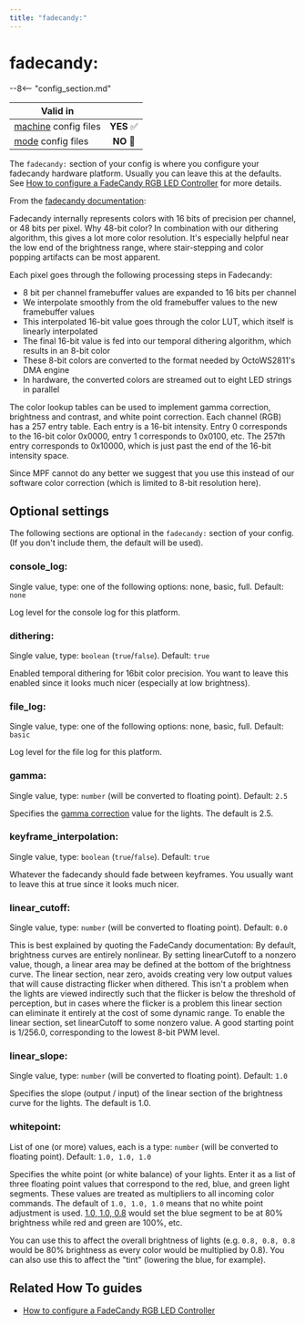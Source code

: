 ```yaml
---
title: "fadecandy:"
---
```


# fadecandy:


--8<-- "config_section.md"

| Valid in | |
|-----|:----:|
|[machine](instructions/machine_config.md) config files |**YES** :white_check_mark:|
|[mode](instructions/mode_config.md) config files|**NO** :no_entry_sign:|

The `fadecandy:` section of your config is where you configure your
fadecandy hardware platform. Usually you can leave this at the defaults.
See [How to configure a FadeCandy RGB LED Controller](../hardware/fadecandy/index.md) for more
details.

From the [fadecandy
documentation](https://github.com/scanlime/fadecandy):

Fadecandy internally represents colors with 16 bits of precision per
channel, or 48 bits per pixel. Why 48-bit color? In combination with our
dithering algorithm, this gives a lot more color resolution. It's
especially helpful near the low end of the brightness range, where
stair-stepping and color popping artifacts can be most apparent.

Each pixel goes through the following processing steps in Fadecandy:

* 8 bit per channel framebuffer values are expanded to 16 bits per
    channel
* We interpolate smoothly from the old framebuffer values to the new
    framebuffer values
* This interpolated 16-bit value goes through the color LUT, which
    itself is linearly interpolated
* The final 16-bit value is fed into our temporal dithering
    algorithm, which results in an 8-bit color
* These 8-bit colors are converted to the format needed by
    OctoWS2811's DMA engine
* In hardware, the converted colors are streamed out to eight LED
    strings in parallel

The color lookup tables can be used to implement gamma correction,
brightness and contrast, and white point correction. Each channel (RGB)
has a 257 entry table. Each entry is a 16-bit intensity. Entry 0
corresponds to the 16-bit color 0x0000, entry 1 corresponds to 0x0100,
etc. The 257th entry corresponds to 0x10000, which is just past the end
of the 16-bit intensity space.

Since MPF cannot do any better we suggest that you use this instead of
our software color correction (which is limited to 8-bit resolution
here).

## Optional settings

The following sections are optional in the `fadecandy:` section of your
config. (If you don't include them, the default will be used).

### console_log:

Single value, type: one of the following options: none, basic, full.
Default: `none`

Log level for the console log for this platform.

### dithering:

Single value, type: `boolean` (`true`/`false`). Default: `true`

Enabled temporal dithering for 16bit color precision. You want to leave
this enabled since it looks much nicer (especially at low brightness).

### file_log:

Single value, type: one of the following options: none, basic, full.
Default: `basic`

Log level for the file log for this platform.

### gamma:

Single value, type: `number` (will be converted to floating point).
Default: `2.5`

Specifies the [gamma
correction](http://en.wikipedia.org/wiki/Gamma_correction) value for the
lights. The default is 2.5.

### keyframe_interpolation:

Single value, type: `boolean` (`true`/`false`). Default: `true`

Whatever the fadecandy should fade between keyframes. You usually want
to leave this at true since it looks much nicer.

### linear_cutoff:

Single value, type: `number` (will be converted to floating point).
Default: `0.0`

This is best explained by quoting the FadeCandy documentation: By
default, brightness curves are entirely nonlinear. By setting
linearCutoff to a nonzero value, though, a linear area may be defined at
the bottom of the brightness curve. The linear section, near zero,
avoids creating very low output values that will cause distracting
flicker when dithered. This isn't a problem when the lights are viewed
indirectly such that the flicker is below the threshold of perception,
but in cases where the flicker is a problem this linear section can
eliminate it entirely at the cost of some dynamic range. To enable the
linear section, set linearCutoff to some nonzero value. A good starting
point is 1/256.0, corresponding to the lowest 8-bit PWM level.

### linear_slope:

Single value, type: `number` (will be converted to floating point).
Default: `1.0`

Specifies the slope (output / input) of the linear section of the
brightness curve for the lights. The default is 1.0.

### whitepoint:

List of one (or more) values, each is a type: `number` (will be
converted to floating point). Default: `1.0, 1.0, 1.0`

Specifies the white point (or white balance) of your lights. Enter it as
a list of three floating point values that correspond to the red, blue,
and green light segments. These values are treated as multipliers to all
incoming color commands. The default of `1.0, 1.0, 1.0`
means that no white point adjustment is used. [1.0, 1.0,
0.8](#) would set the blue segment to be at 80% brightness
while red and green are 100%, etc.

You can use this to affect the overall brightness of lights (e.g.
`0.8, 0.8, 0.8` would be 80% brightness as every color would be
multiplied by 0.8). You can also use this to affect the "tint"
(lowering the blue, for example).

## Related How To guides

* [How to configure a FadeCandy RGB LED Controller](../hardware/fadecandy/index.md)
